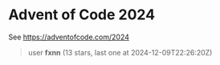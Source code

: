 Advent of Code 2024
===================

See https://adventofcode.com/2024

[//]: # (LEADERBOARD_BEGIN)

> user **fxnn** (13 stars, last one at 2024-12-09T22:26:20Z)

[//]: # (LEADERBOARD_END)

